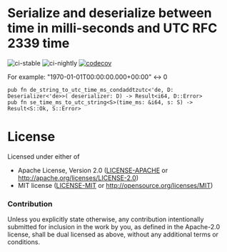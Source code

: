 # Serialize and deserialize between time in milli-seconds and UTC RFC 2339 time

![ci-stable](https://github.com/winksaville/serde-utc-time-ms/actions/workflows/ci-stable.yml/badge.svg)
![ci-nightly](https://github.com/winksaville/serde-utc-time-ms/actions/workflows/ci-nightly.yml/badge.svg)
[![codecov](https://codecov.io/gh/winksaville/serde-utc-time-ms/branch/main/graph/badge.svg)](https://codecov.io/gh/winksaville/time-ms-conversions)

For example: "1970-01-01T00:00:00.000+00:00" <-> 0

```
pub fn de_string_to_utc_time_ms_condaddtzutc<'de, D: Deserializer<'de>>( deserializer: D) -> Result<i64, D::Error>
pub fn se_time_ms_to_utc_string<S>(time_ms: &i64, s: S) -> Result<S::Ok, S::Error>
```

# License

Licensed under either of

- Apache License, Version 2.0 ([LICENSE-APACHE](LICENSE-APACHE) or http://apache.org/licenses/LICENSE-2.0)
- MIT license ([LICENSE-MIT](LICENSE-MIT) or http://opensource.org/licenses/MIT)

### Contribution

Unless you explicitly state otherwise, any contribution intentionally submitted
for inclusion in the work by you, as defined in the Apache-2.0 license, shall
be dual licensed as above, without any additional terms or conditions.
